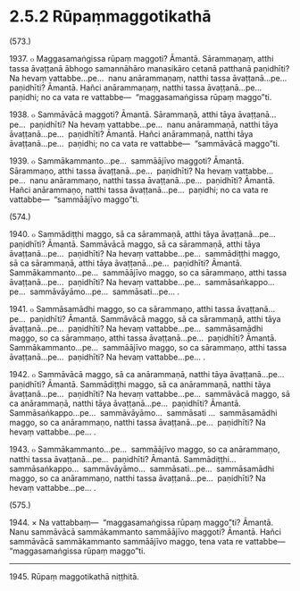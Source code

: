 # 2.5.2 Rūpaṃmaggotikathā

(573.)

1937\. ๐ Maggasamaṅgissa rūpaṃ maggoti? Āmantā. Sārammaṇaṃ, atthi tassa āvaṭṭanā ābhogo samannāhāro manasikāro cetanā patthanā paṇidhīti? Na hevaṃ vattabbe…pe…  nanu anārammaṇaṃ, natthi tassa āvaṭṭanā…pe…  paṇidhīti? Āmantā. Hañci anārammaṇaṃ, natthi tassa āvaṭṭanā…pe…  paṇidhi; no ca vata re vattabbe—  “maggasamaṅgissa rūpaṃ maggo”ti.

1938\. ๐ Sammāvācā maggoti? Āmantā. Sārammaṇā, atthi tāya āvaṭṭanā…pe…  paṇidhīti? Na hevaṃ vattabbe…pe…  nanu anārammaṇā, natthi tāya āvaṭṭanā…pe…  paṇidhīti? Āmantā. Hañci anārammaṇā, natthi tāya āvaṭṭanā…pe…  paṇidhi; no ca vata re vattabbe—  “sammāvācā maggo”ti.

1939\. ๐ Sammākammanto…pe…  sammāājīvo maggoti? Āmantā. Sārammaṇo, atthi tassa āvaṭṭanā…pe…  paṇidhīti? Na hevaṃ vattabbe…pe…  nanu anārammaṇo, natthi tassa āvaṭṭanā…pe…  paṇidhīti? Āmantā. Hañci anārammaṇo, natthi tassa āvaṭṭanā…pe…  paṇidhi; no ca vata re vattabbe—  “sammāājīvo maggo”ti.

(574.)

1940\. ๐ Sammādiṭṭhi maggo, sā ca sārammaṇā, atthi tāya āvaṭṭanā…pe…  paṇidhīti? Āmantā. Sammāvācā maggo, sā ca sārammaṇā, atthi tāya āvaṭṭanā…pe…  paṇidhīti? Na hevaṃ vattabbe…pe…  sammādiṭṭhi maggo, sā ca sārammaṇā, atthi tāya āvaṭṭanā…pe…  paṇidhīti? Āmantā. Sammākammanto…pe…  sammāājīvo maggo, so ca sārammaṇo, atthi tassa āvaṭṭanā…pe…  paṇidhīti? Na hevaṃ vattabbe…pe…  sammāsaṅkappo…pe…  sammāvāyāmo…pe…  sammāsati…pe… .

1941\. ๐ Sammāsamādhi maggo, so ca sārammaṇo, atthi tassa āvaṭṭanā…pe…  paṇidhīti? Āmantā. Sammāvācā maggo, sā ca sārammaṇā, atthi tāya āvaṭṭanā…pe…  paṇidhīti? Na hevaṃ vattabbe…pe…  sammāsamādhi maggo, so ca sārammaṇo, atthi tassa āvaṭṭanā…pe…  paṇidhīti? Āmantā. Sammākammanto…pe…  sammāājīvo maggo, so ca sārammaṇo, atthi tassa āvaṭṭanā…pe…  paṇidhīti? Na hevaṃ vattabbe…pe… .

1942\. ๐ Sammāvācā maggo, sā ca anārammaṇā, natthi tāya āvaṭṭanā…pe…  paṇidhīti? Āmantā. Sammādiṭṭhi maggo, sā ca anārammaṇā, natthi tāya āvaṭṭanā…pe…  paṇidhīti? Na hevaṃ vattabbe…pe…  sammāvācā maggo, sā ca anārammaṇā, natthi tāya āvaṭṭanā…pe…  paṇidhīti? Āmantā. Sammāsaṅkappo…pe…  sammāvāyāmo…  sammāsati …  sammāsamādhi maggo, so ca anārammaṇo, natthi tassa āvaṭṭanā…pe…  paṇidhīti? Na hevaṃ vattabbe…pe… .

1943\. ๐ Sammākammanto…pe…  sammāājīvo maggo, so ca anārammaṇo, natthi tassa āvaṭṭanā…pe…  paṇidhīti? Āmantā. Sammādiṭṭhi…  sammāsaṅkappo…  sammāvāyāmo…  sammāsati…pe…  sammāsamādhi maggo, so ca anārammaṇo, natthi tassa āvaṭṭanā…pe…  paṇidhīti? Na hevaṃ vattabbe…pe… .

(575.)

1944\. × Na vattabbaṃ—  “maggasamaṅgissa rūpaṃ maggo”ti? Āmantā. Nanu sammāvācā sammākammanto sammāājīvo maggoti? Āmantā. Hañci sammāvācā sammākammanto sammāājīvo maggo, tena vata re vattabbe—  “maggasamaṅgissa rūpaṃ maggo”ti.

---

1945\. Rūpaṃ maggotikathā niṭṭhitā.
